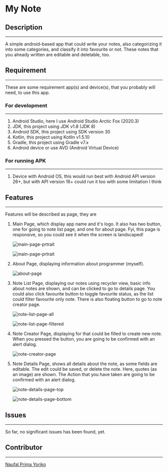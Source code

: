 # My Note
## Description
-------
A simple android-based app that could write your notes, also categorizing it into some categories, and classify it into favourite or not. These notes that you already written are editable and deletable, too.

## Requirement
-------
These are some requirement app(s) and device(s), that you probably will need, to use this app.

### For development
-------

1. Android Studio, here I use Android Studio Arctic Fox (2020.3)
2. JDK, this project using JDK v1.8 (JDK 8)
3. Android SDK, this project using SDK version 30
4. Kotlin, this project using Kotlin v1.5.10
5. Gradle, this project using Gradle v7.x
6. Android device or use AVD (Android Virtual Device)


### For running APK
-------

1. Device with Android OS, this would run best with Android API version 26+, but with API version 16+ could run it too with some limitation I think


## Features
-------
Features will be described as page, they are

1. Main Page, which display app name and it's logo. It also has two button, one for going to note list page, and one for about page. Fyi, this page is responsive, so you could see it when the screen is landscaped!

    ![main-page-prtrait](docs/images/main-page-portrait.jpg)

    ![main-page-prtrait](docs/images/main-page-landscape.jpg)

2. About Page, displaying information about programmer (myself).
   
    ![about-page](docs/images/about-page.jpg)

3. Note List Page, displaying our notes using recycler view, basic info about notes are shown, and can be clicked to go to details page. You could also click favourite button to toggle favourite status, as the list could filter favourite only note. There is also floating button to go to note creator page.
   
    ![note-list-page-all](docs/images/note-list-page-all.jpg)

    ![note-list-page-filtered](docs/images/note-list-page-filtered.jpg)

4. Note Creator Page, displaying for that could be filled to create new note. When you pressed the button, you are going to be confirmed with an alert dialog.
   
    ![note-creator-page](docs/images/note-creator-page.jpg)

5. Note Details Page, shows all details about the note, as some fields are editable. The edit could be saved, or delete the note. Here, quotes (as an image) are shown. The Action that you have taken are going to be confirmed with an alert dialog.
   
    ![note-details-page-top](docs/images/note-details-page-top.jpg)

    ![note-details-page-bottom](docs/images/note-details-page-bottom.jpg)


## Issues
-------
So far, no significant issues has been found, yet.

## Contributor
-------
[Naufal Prima Yoriko](https://github.com/primayoriko)
